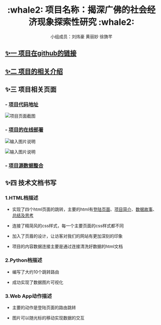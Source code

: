 
<div align="center">

<h1>:whale2: 项目名称：揭深广佛的社会经济现象探索性研究
 :whale2:</h1>

<p> 小组成员：刘炜豪 黄丽妙 徐旖芊</p>

</div>

## [✨一 项目在github的链接](https://github.com/HuangLiMiao/python)

## [✨二 项目的相关介绍](https://github.com/HuangLiMiao/python/blob/master/README.md)

## ✨三 项目相关页面

### - [项目代码地址](https://github.com/HuangLiMiao/python-end/tree/master/Election)
![项目页面截图](https://images.gitee.com/uploads/images/2020/0105/203432_fc1bc315_2229822.png)

### - [项目的在线部署](http://huanglimiao.pythonanywhere.com/)
![输入图片说明](https://images.gitee.com/uploads/images/2020/0105/204033_6b066039_2229822.gif "2.gif")

![输入图片说明](https://images.gitee.com/uploads/images/2020/0105/215053_87ee4afd_2229822.png "3.png")

### - [项目源数据整合](https://github.com/HuangLiMiao/python-end/tree/master/data)


## ✨四 技术文档书写

### 1.HTML档描述
- 实现了四个html页面的跳转，主要的html有[登陆页面](http://huanglimiao.pythonanywhere.com/election/)、[项目简介](http://huanglimiao.pythonanywhere.com/feedback?username=zuoye)、[数据故事](http://huanglimiao.pythonanywhere.com/election/zuoye/)、[总结及思考](http://huanglimiao.pythonanywhere.com/election/zuoye/selected)

- 连接了精简风的css样式，每一个主要页面的css样式都不同

- 加入了页眉的设计，让访客对我们的网站有更加深刻的印象

- 项目的内容数据连接主要是通过连接清洗好数据的html文档

### 2.Python档描述
- 编写了大约10个跳转路由

- 成功实现了数据图片可视化


### 3.Web App动作描述
- 主要的动作是登陆页面的路由跳转

- 图片可以随光标的移动实现数据的交互


